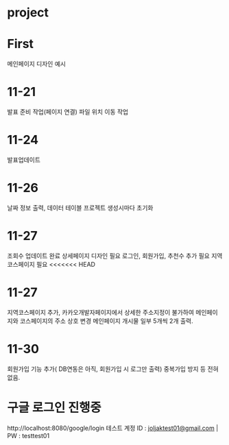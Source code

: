 # project
# First
메인페이지 디자인 예시 

# 11-21
발표 준비 작업(페이지 연결)
파일 위치 이동 작업

# 11-24
발표업데이트

# 11-26 
날짜 정보 출력,
데이터 테이블 프로젝트 생성시마다 초기화

# 11-27
조회수 업데이트 완료
상세페이지 디자인 필요
로그인, 회원가입, 추천수 추가 필요
지역코스페이지 필요
<<<<<<< HEAD

# 11-27
지역코스페이지 추가,
카카오개발자페이지에서 상세한 주소지정이 불가하여 메인페이지와 코스페이지의 주소 상호 변경
메인페이지 개시물 일부 5개씩 2개 출력.

#  11-30
회원가입 기능 추가( DB연동은 아직, 회원가입 시 로그만 출력)
중복가입 방지 등 전혀 없음.

# 구글 로그인 진행중
http://localhost:8080/google/login 
테스트 계정 
ID : joljaktest01@gmail.com | PW : testtest01